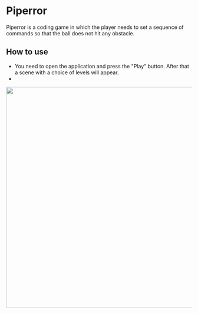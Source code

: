 # Piperror

Piperror is a coding game in which the player needs to set a sequence of commands so that the ball does not hit any obstacle.

## How to use

- You need to open the application and press the "Play" button. After that a scene with a choice of levels will appear.
- 

<img src="https://github.com/PanyshevAlex/Piperror/blob/master/pics/terminal.png?raw=true" height="600"/>
